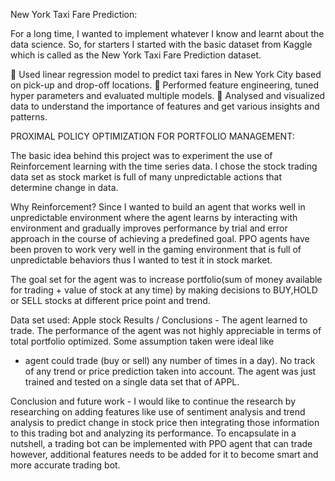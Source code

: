 New York Taxi Fare Prediction:

For a long time, I wanted to implement whatever I know and learnt about the data science. So, for starters I started with the basic dataset from Kaggle which is called as the New York Taxi Fare Prediction dataset. 

 Used linear regression model to predict taxi fares in New York City based on pick-up and drop-off locations.
 Performed feature engineering, tuned hyper parameters and evaluated multiple models.
 Analysed and visualized data to understand the importance of features and get various insights and patterns.



 PROXIMAL POLICY OPTIMIZATION FOR PORTFOLIO MANAGEMENT:

The basic idea behind this project was to experiment the use of Reinforcement learning with the time series data. I chose the stock trading data set as stock market is full of many unpredictable actions that determine change in data.  

Why Reinforcement? 
Since I wanted to build an agent that works well in unpredictable environment where the agent learns by interacting with environment and gradually improves performance by trial and error approach in the course of achieving a predefined goal.  PPO agents have been proven to work very well in the gaming environment that is full of unpredictable behaviors thus I wanted to test it in stock market. 

The goal set for the agent was to increase portfolio(sum of money available for trading + value of stock at any time) by making decisions to BUY,HOLD or SELL stocks at different price point and trend. 

Data set used: Apple stock
Results / Conclusions - 
The agent learned to trade.
The performance of the agent was not highly appreciable in terms of total portfolio optimized. 
Some assumption taken were ideal like 
- agent could trade (buy or sell) any number of times in a day). 
No track of any trend or price prediction taken into account. 
The agent was just trained and tested on a single data set that of APPL. 

Conclusion and future work - 
I would like to continue the research by researching on adding features like use of sentiment analysis and trend analysis to predict change in stock price then integrating those information to this trading bot and analyzing its performance. To encapsulate in a nutshell, a trading bot can be implemented with PPO agent that can trade however, additional features needs to be added for it to become smart and more accurate trading bot.
